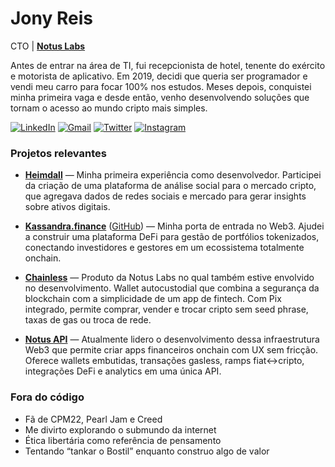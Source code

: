 # Jony Reis

CTO | [**Notus Labs**](https://notus.team/)

Antes de entrar na área de TI, fui recepcionista de hotel, tenente do exército e motorista de aplicativo. Em 2019, decidi que queria ser programador e vendi meu carro para focar 100% nos estudos. Meses depois, conquistei minha primeira vaga e desde então, venho desenvolvendo soluções que tornam o acesso ao mundo cripto mais simples.


[![LinkedIn](https://img.shields.io/badge/LinkedIn-0077B5?style=for-the-badge&logo=LinkedIn&logoColor=white)](https://linkedin.com/in/jonyreis/)
[![Gmail](https://img.shields.io/badge/Gmail-EA4335?style=for-the-badge&logo=gmail&logoColor=white)](mailto:jony.reis@notus.team)
[![Twitter](https://img.shields.io/badge/Twitter-000000?style=for-the-badge&logo=x&logoColor=white)](https://x.com/jonyreis_xyz)
[![Instagram](https://img.shields.io/badge/Instagram-E4405F?style=for-the-badge&logo=instagram&logoColor=white)](https://www.instagram.com/jonyreis.dev/)


### Projetos relevantes

- [**Heimdall**](https://heimdall-frontend.vercel.app/) — Minha primeira experiência como desenvolvedor. Participei da criação de uma plataforma de análise social para o mercado cripto, que agregava dados de redes sociais e mercado para gerar insights sobre ativos digitais.

- [**Kassandra.finance**](https://www.kassandra.finance/) ([GitHub](https://github.com/KassandraFinance/kassandra-frontend)) — Minha porta de entrada no Web3. Ajudei a construir uma plataforma DeFi para gestão de portfólios tokenizados, conectando investidores e gestores em um ecossistema totalmente onchain.

- [**Chainless**](https://chainless.finance/) — Produto da Notus Labs no qual também estive envolvido no desenvolvimento. Wallet autocustodial que combina a segurança da blockchain com a simplicidade de um app de fintech. Com Pix integrado, permite comprar, vender e trocar cripto sem seed phrase, taxas de gas ou troca de rede.

- [**Notus API**](https://notus.team/) — Atualmente lidero o desenvolvimento dessa infraestrutura Web3 que permite criar apps financeiros onchain com UX sem fricção. Oferece wallets embutidas, transações gasless, ramps fiat↔cripto, integrações DeFi e analytics em uma única API.

### Fora do código

- Fã de CPM22, Pearl Jam e Creed
- Me divirto explorando o submundo da internet
- Ética libertária como referência de pensamento 
- Tentando “tankar o Bostil” enquanto construo algo de valor
